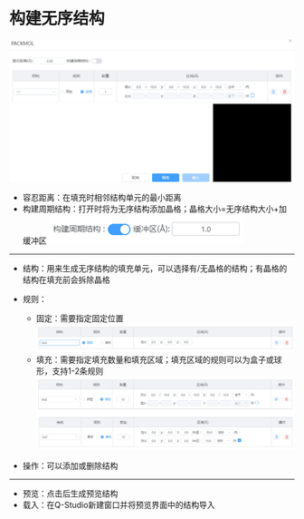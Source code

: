 # 构建无序结构

![build_crystal](nested/qstudio_manual_build_packmol.png)

- 容忍距离：在填充时相邻结构单元的最小距离
- 构建周期结构：打开时将为无序结构添加晶格；晶格大小=无序结构大小+加缓冲区
![build_crystal](nested/qstudio_manual_build_packmol2.png)

---

- 结构：用来生成无序结构的填充单元，可以选择有/无晶格的结构；有晶格的结构在填充前会拆除晶格
- 规则：
  - 固定：需要指定固定位置
 ![build_crystal](nested/qstudio_manual_build_packmol3.png)
  - 填充：需要指定填充数量和填充区域；填充区域的规则可以为盒子或球形，支持1-2条规则
   ![build_crystal](nested/qstudio_manual_build_packmol4.png)

- 操作：可以添加或删除结构
  
---

- 预览：点击后生成预览结构
- 载入：在Q-Studio新建窗口并将预览界面中的结构导入